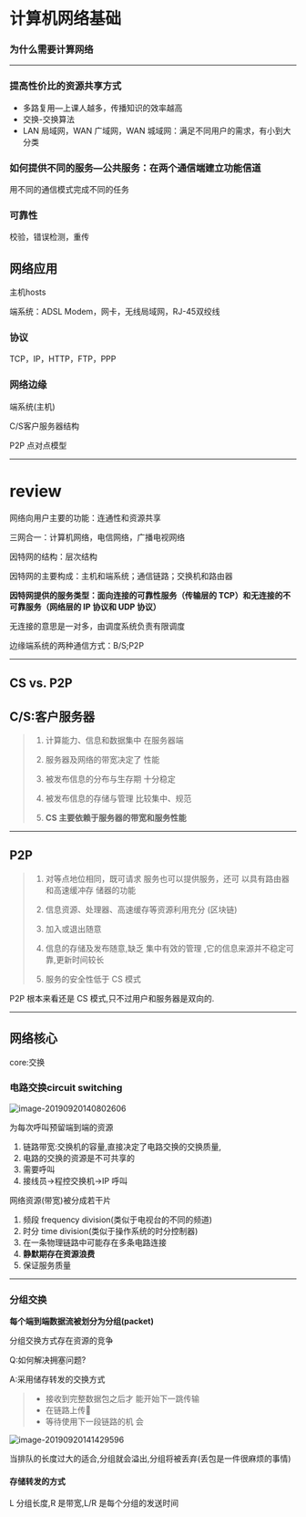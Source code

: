 # 计算机网络基础

### 为什么需要计算网络

---

### 提高性价比的资源共享方式

- 多路复用—上课人越多，传播知识的效率越高
- 交换-交换算法
- LAN 局域网，WAN 广域网，WAN 城域网：满足不同用户的需求，有小到大分类

### 如何提供不同的服务—公共服务：在两个通信端建立功能信道

用不同的通信模式完成不同的任务

### 可靠性

校验，错误检测，重传

## 网络应用

主机hosts

端系统：ADSL Modem，网卡，无线局域网，RJ-45双绞线

### 协议

TCP，IP，HTTP，FTP，PPP

### 网络边缘

端系统(主机)

C/S客户服务器结构

P2P 点对点模型

---

# review

网络向用户主要的功能：连通性和资源共享

三网合一：计算机网络，电信网络，广播电视网络

因特网的结构：层次结构

因特网的主要构成：主机和端系统；通信链路；交换机和路由器

**因特网提供的服务类型：面向连接的可靠性服务（传输层的 TCP）和无连接的不可靠服务（网络层的 IP 协议和 UDP 协议）**

无连接的意思是一对多，由调度系统负责有限调度

边缘端系统的两种通信方式：B/S;P2P

---

## CS vs. P2P

## C/S:客户服务器

>1. 计算能力、信息和数据集中 在服务器端 
>
>2. 服务器及网络的带宽决定了 性能 
>
>3. 被发布信息的分布与生存期 十分稳定 
>
>4. 被发布信息的存储与管理 比较集中、规范 
>5. **CS 主要依赖于服务器的带宽和服务性能**

---

## **P2P**

>1.  对等点地位相同，既可请求 服务也可以提供服务，还可 以具有路由器和高速缓冲存 储器的功能 
>
>2.  信息资源、处理器、高速缓存等资源利用充分 (区块链)
>
>3. 加入或退出随意 
>
>4. 信息的存储及发布随意,缺乏 集中有效的管理 ,它的信息来源并不稳定可靠,更新时间较长
>5. 服务的安全性低于 CS 模式

P2P 根本来看还是 CS 模式,只不过用户和服务器是双向的.

---

## 网络核心

core:交换

### 电路交换circuit switching 

![image-20190920140802606](https://cy-1256894686.cos.ap-beijing.myqcloud.com/cy/2019-09-20-060802.png)

为每次呼叫预留端到端的资源

1. 链路带宽:交换机的容量,直接决定了电路交换的交换质量,
2. 电路的交换的资源是不可共享的
3. 需要呼叫
4. 接线员->程控交换机->IP 呼叫

网络资源(带宽)被分成若干片

1. 频段 frequency division(类似于电视台的不同的频道)
2. 时分 time division(类似于操作系统的时分控制器)
3. 在一条物理链路中可能存在多条电路连接
4. **静默期存在资源浪费**
5. 保证服务质量

---

### 分组交换

**每个端到端数据流被划分为分组(packet)**

分组交换方式存在资源的竞争

Q:如何解决拥塞问题?

A:采用储存转发的交换方式

>- 接收到完整数据包之后才 能开始下一跳传输 
>- 在链路上传􏰁 
>- 等待使用下一段链路的机 会 

![image-20190920141429596](https://cy-1256894686.cos.ap-beijing.myqcloud.com/cy/2019-09-20-061429.png)

当排队的长度过大的适合,分组就会溢出,分组将被丢弃(丢包是一件很麻烦的事情)

#### 存储转发的方式

L 分组长度,R 是带宽,L/R 是每个分组的发送时间
